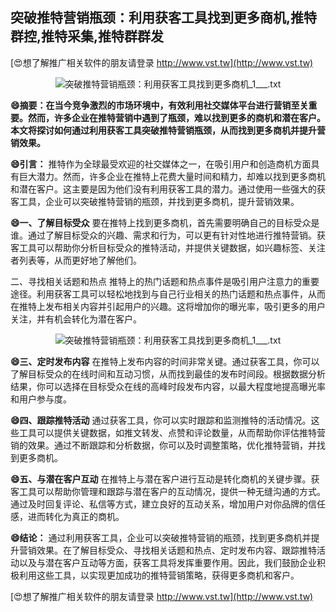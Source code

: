 ## **突破推特营销瓶颈：利用获客工具找到更多商机,推特群控,推特采集,推特群群发**

[😍想了解推广相关软件的朋友请登录 http://www.vst.tw](http://www.vst.tw)

 <center><img src="https://vst.tw/MP4/tuiguang/png/5.png" alt="突破推特营销瓶颈：利用获客工具找到更多商机_1___.txt"></center>

**😄摘要：在当今竞争激烈的市场环境中，有效利用社交媒体平台进行营销至关重要。然而，许多企业在推特营销中遇到了瓶颈，难以找到更多的商机和潜在客户。本文将探讨如何通过利用获客工具突破推特营销瓶颈，从而找到更多商机并提升营销效果。**

**😄引言：**
推特作为全球最受欢迎的社交媒体之一，在吸引用户和创造商机方面具有巨大潜力。然而，许多企业在推特上花费大量时间和精力，却难以找到更多商机和潜在客户。这主要是因为他们没有利用获客工具的潜力。通过使用一些强大的获客工具，企业可以突破推特营销的瓶颈，并找到更多商机，提升营销效果。

**😄一、了解目标受众**
要在推特上找到更多商机，首先需要明确自己的目标受众是谁。通过了解目标受众的兴趣、需求和行为，可以更有针对性地进行推特营销。获客工具可以帮助你分析目标受众的推特活动，并提供关键数据，如兴趣标签、关注者列表等，从而更好地了解他们。

二、寻找相关话题和热点
推特上的热门话题和热点事件是吸引用户注意力的重要途径。利用获客工具可以轻松地找到与自己行业相关的热门话题和热点事件，从而在推特上发布相关内容并引起用户的兴趣。这将增加你的曝光率，吸引更多的用户关注，并有机会转化为潜在客户。

 <center><img src="https://vst.tw/MP4/tuiguang/png/8.png" alt="突破推特营销瓶颈：利用获客工具找到更多商机_1___.txt"></center>

**😄三、定时发布内容**
在推特上发布内容的时间非常关键。通过获客工具，你可以了解目标受众的在线时间和互动习惯，从而找到最佳的发布时间段。根据数据分析结果，你可以选择在目标受众在线的高峰时段发布内容，以最大程度地提高曝光率和用户参与度。

**😄四、跟踪推特活动**
通过获客工具，你可以实时跟踪和监测推特的活动情况。这些工具可以提供关键数据，如推文转发、点赞和评论数量，从而帮助你评估推特营销的效果。通过不断跟踪和分析数据，你可以及时调整策略，优化推特营销，并找到更多商机。

**😄五、与潜在客户互动**
在推特上与潜在客户进行互动是转化商机的关键步骤。获客工具可以帮助你管理和跟踪与潜在客户的互动情况，提供一种无缝沟通的方式。通过及时回复评论、私信等方式，建立良好的互动关系，增加用户对你品牌的信任感，进而转化为真正的商机。

**😄结论：**
通过利用获客工具，企业可以突破推特营销的瓶颈，找到更多商机并提升营销效果。在了解目标受众、寻找相关话题和热点、定时发布内容、跟踪推特活动以及与潜在客户互动等方面，获客工具将发挥重要作用。因此，我们鼓励企业积极利用这些工具，以实现更加成功的推特营销策略，获得更多商机和客户。

[😍想了解推广相关软件的朋友请登录 http://www.vst.tw](http://www.vst.tw)



